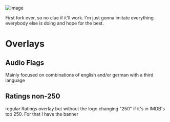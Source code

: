 ![image](https://user-images.githubusercontent.com/69302307/187302551-32c9d7f7-8915-450f-8b34-1f5d253499b4.png)


First fork ever, so no clue if it'll work. I'm just gonna imitate everything everybody else is doing and hope for the best.

# Overlays # 
## Audio Flags ##
Mainly focused on combinations of english and/or german with a third language

## Ratings non-250 ##
regular Ratings overlay but without the logo changing "250" if it's in IMDB's top 250. For that I have the banner
